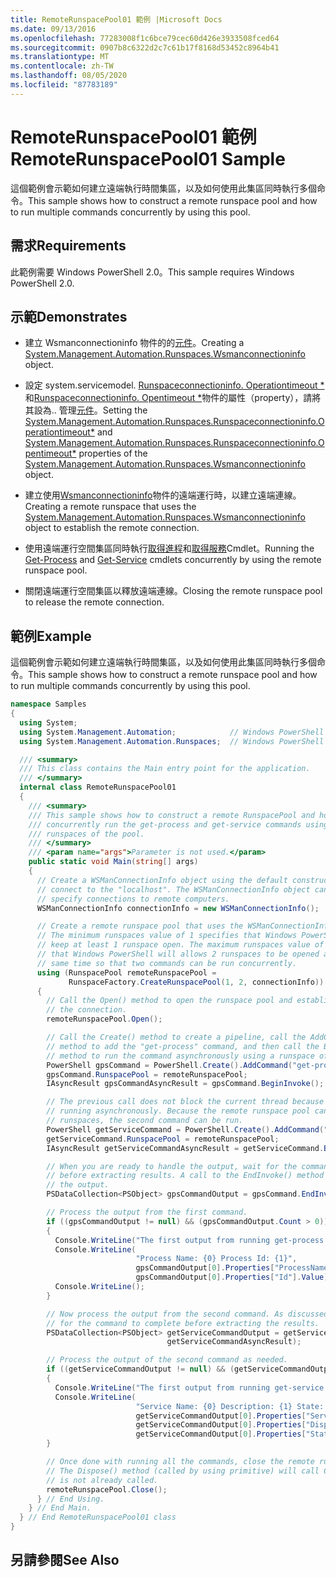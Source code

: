 ```yaml
---
title: RemoteRunspacePool01 範例 |Microsoft Docs
ms.date: 09/13/2016
ms.openlocfilehash: 77283008f1c6bce79cec60d426e3933508fced64
ms.sourcegitcommit: 0907b8c6322d2c7c61b17f8168d53452c8964b41
ms.translationtype: MT
ms.contentlocale: zh-TW
ms.lasthandoff: 08/05/2020
ms.locfileid: "87783189"
---
```

# <a name="remoterunspacepool01-sample"></a><span data-ttu-id="80198-102">RemoteRunspacePool01 範例</span><span class="sxs-lookup"><span data-stu-id="80198-102">RemoteRunspacePool01 Sample</span></span>

<span data-ttu-id="80198-103">這個範例會示範如何建立遠端執行時間集區，以及如何使用此集區同時執行多個命令。</span><span class="sxs-lookup"><span data-stu-id="80198-103">This sample shows how to construct a remote runspace pool and how to run multiple commands concurrently by using this pool.</span></span>

## <a name="requirements"></a><span data-ttu-id="80198-104">需求</span><span class="sxs-lookup"><span data-stu-id="80198-104">Requirements</span></span>

 <span data-ttu-id="80198-105">此範例需要 Windows PowerShell 2.0。</span><span class="sxs-lookup"><span data-stu-id="80198-105">This sample requires Windows PowerShell 2.0.</span></span>

## <a name="demonstrates"></a><span data-ttu-id="80198-106">示範</span><span class="sxs-lookup"><span data-stu-id="80198-106">Demonstrates</span></span>

- <span data-ttu-id="80198-107">建立 Wsmanconnectioninfo 物件的的[元件](/dotnet/api/System.Management.Automation.Runspaces.WSManConnectionInfo)。</span><span class="sxs-lookup"><span data-stu-id="80198-107">Creating a [System.Management.Automation.Runspaces.Wsmanconnectioninfo](/dotnet/api/System.Management.Automation.Runspaces.WSManConnectionInfo) object.</span></span>

- <span data-ttu-id="80198-108">設定 system.servicemodel. [Runspaceconnectioninfo. Operationtimeout \*](/dotnet/api/System.Management.Automation.Runspaces.RunspaceConnectionInfo.OperationTimeout)和[Runspaceconnectioninfo. Opentimeout \*](/dotnet/api/System.Management.Automation.Runspaces.RunspaceConnectionInfo.OpenTimeout)物件的屬性（property），請將其設為.. 管理[元件](/dotnet/api/System.Management.Automation.Runspaces.WSManConnectionInfo)。</span><span class="sxs-lookup"><span data-stu-id="80198-108">Setting the [System.Management.Automation.Runspaces.Runspaceconnectioninfo.Operationtimeout\*](/dotnet/api/System.Management.Automation.Runspaces.RunspaceConnectionInfo.OperationTimeout) and [System.Management.Automation.Runspaces.Runspaceconnectioninfo.Opentimeout\*](/dotnet/api/System.Management.Automation.Runspaces.RunspaceConnectionInfo.OpenTimeout) properties of the [System.Management.Automation.Runspaces.Wsmanconnectioninfo](/dotnet/api/System.Management.Automation.Runspaces.WSManConnectionInfo) object.</span></span>

- <span data-ttu-id="80198-109">建立使用[Wsmanconnectioninfo](/dotnet/api/System.Management.Automation.Runspaces.WSManConnectionInfo)物件的遠端運行時，以建立遠端連線。</span><span class="sxs-lookup"><span data-stu-id="80198-109">Creating a remote runspace that uses the [System.Management.Automation.Runspaces.Wsmanconnectioninfo](/dotnet/api/System.Management.Automation.Runspaces.WSManConnectionInfo) object to establish the remote connection.</span></span>

- <span data-ttu-id="80198-110">使用遠端運行空間集區同時執行[取得進程](/powershell/module/Microsoft.PowerShell.Management/Get-Process)和[取得服務](/powershell/module/microsoft.powershell.management/get-service)Cmdlet。</span><span class="sxs-lookup"><span data-stu-id="80198-110">Running the [Get-Process](/powershell/module/Microsoft.PowerShell.Management/Get-Process) and [Get-Service](/powershell/module/microsoft.powershell.management/get-service) cmdlets concurrently by using the remote runspace pool.</span></span>

- <span data-ttu-id="80198-111">關閉遠端運行空間集區以釋放遠端連線。</span><span class="sxs-lookup"><span data-stu-id="80198-111">Closing the remote runspace pool to release the remote connection.</span></span>

## <a name="example"></a><span data-ttu-id="80198-112">範例</span><span class="sxs-lookup"><span data-stu-id="80198-112">Example</span></span>

 <span data-ttu-id="80198-113">這個範例會示範如何建立遠端執行時間集區，以及如何使用此集區同時執行多個命令。</span><span class="sxs-lookup"><span data-stu-id="80198-113">This sample shows how to construct a remote runspace pool and how to run multiple commands concurrently by using this pool.</span></span>

```csharp
namespace Samples
{
  using System;
  using System.Management.Automation;            // Windows PowerShell namespace.
  using System.Management.Automation.Runspaces;  // Windows PowerShell namespace.

  /// <summary>
  /// This class contains the Main entry point for the application.
  /// </summary>
  internal class RemoteRunspacePool01
  {
    /// <summary>
    /// This sample shows how to construct a remote RunspacePool and how to
    /// concurrently run the get-process and get-service commands using the
    /// runspaces of the pool.
    /// </summary>
    /// <param name="args">Parameter is not used.</param>
    public static void Main(string[] args)
    {
      // Create a WSManConnectionInfo object using the default constructor to
      // connect to the "localhost". The WSManConnectionInfo object can also
      // specify connections to remote computers.
      WSManConnectionInfo connectionInfo = new WSManConnectionInfo();

      // Create a remote runspace pool that uses the WSManConnectionInfo object.
      // The minimum runspaces value of 1 specifies that Windows PowerShell will
      // keep at least 1 runspace open. The maximum runspaces value of 2 specifies
      // that Windows PowerShell will allows 2 runspaces to be opened at the
      // same time so that two commands can be run concurrently.
      using (RunspacePool remoteRunspacePool =
             RunspaceFactory.CreateRunspacePool(1, 2, connectionInfo))
      {
        // Call the Open() method to open the runspace pool and establish
        // the connection.
        remoteRunspacePool.Open();

        // Call the Create() method to create a pipeline, call the AddCommand(string)
        // method to add the "get-process" command, and then call the BeginInvoke()
        // method to run the command asynchronously using a runspace of the pool.
        PowerShell gpsCommand = PowerShell.Create().AddCommand("get-process");
        gpsCommand.RunspacePool = remoteRunspacePool;
        IAsyncResult gpsCommandAsyncResult = gpsCommand.BeginInvoke();

        // The previous call does not block the current thread because it is
        // running asynchronously. Because the remote runspace pool can open two
        // runspaces, the second command can be run.
        PowerShell getServiceCommand = PowerShell.Create().AddCommand("get-service");
        getServiceCommand.RunspacePool = remoteRunspacePool;
        IAsyncResult getServiceCommandAsyncResult = getServiceCommand.BeginInvoke();

        // When you are ready to handle the output, wait for the command to complete
        // before extracting results. A call to the EndInvoke() method will block and return
        // the output.
        PSDataCollection<PSObject> gpsCommandOutput = gpsCommand.EndInvoke(gpsCommandAsyncResult);

        // Process the output from the first command.
        if ((gpsCommandOutput != null) && (gpsCommandOutput.Count > 0))
        {
          Console.WriteLine("The first output from running get-process command: ");
          Console.WriteLine(
                            "Process Name: {0} Process Id: {1}",
                            gpsCommandOutput[0].Properties["ProcessName"].Value,
                            gpsCommandOutput[0].Properties["Id"].Value);
          Console.WriteLine();
        }

        // Now process the output from the second command. As discussed previously, wait
        // for the command to complete before extracting the results.
        PSDataCollection<PSObject> getServiceCommandOutput = getServiceCommand.EndInvoke(
                                   getServiceCommandAsyncResult);

        // Process the output of the second command as needed.
        if ((getServiceCommandOutput != null) && (getServiceCommandOutput.Count > 0))
        {
          Console.WriteLine("The first output from running get-service command: ");
          Console.WriteLine(
                            "Service Name: {0} Description: {1} State: {2}",
                            getServiceCommandOutput[0].Properties["ServiceName"].Value,
                            getServiceCommandOutput[0].Properties["DisplayName"].Value,
                            getServiceCommandOutput[0].Properties["Status"].Value);
        }

        // Once done with running all the commands, close the remote runspace pool.
        // The Dispose() method (called by using primitive) will call Close(), if it
        // is not already called.
        remoteRunspacePool.Close();
      } // End Using.
    } // End Main.
  } // End RemoteRunspacePool01 class
}
```

## <a name="see-also"></a><span data-ttu-id="80198-114">另請參閱</span><span class="sxs-lookup"><span data-stu-id="80198-114">See Also</span></span>
